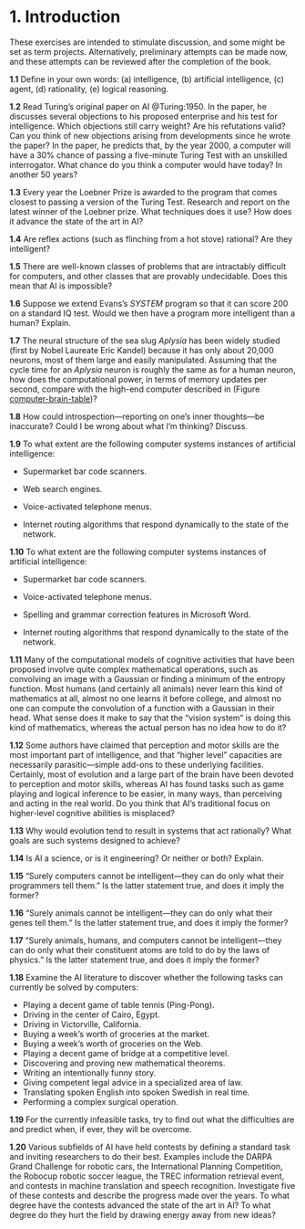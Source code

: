 
# 1. Introduction

These exercises are intended to stimulate discussion, and some might be
set as term projects. Alternatively, preliminary attempts can be made
now, and these attempts can be reviewed after the completion of the
book.

**1.1** Define in your own words: (a) intelligence, (b) artificial intelligence,
(c) agent, (d) rationality, (e) logical reasoning.

**1.2** Read Turing’s original paper on AI @Turing:1950. In the paper, he
discusses several objections to his proposed enterprise and his test for
intelligence. Which objections still carry weight? Are his refutations
valid? Can you think of new objections arising from developments since
he wrote the paper? In the paper, he predicts that, by the year 2000, a
computer will have a 30% chance of passing a five-minute Turing Test
with an unskilled interrogator. What chance do you think a computer
would have today? In another 50 years?

**1.3** Every year the Loebner Prize is awarded to the program that comes
closest to passing a version of the Turing Test. Research and report on
the latest winner of the Loebner prize. What techniques does it use? How
does it advance the state of the art in AI?

**1.4** Are reflex actions (such as flinching from a hot stove) rational? Are
they intelligent?

**1.5** There are well-known classes of problems that are intractably difficult
for computers, and other classes that are provably undecidable. Does
this mean that AI is impossible?

**1.6** Suppose we extend Evans’s *SYSTEM* program so that it can score 200 on a standard
IQ test. Would we then have a program more intelligent than a human?
Explain.

**1.7** The neural structure of the sea slug *Aplysia* has been
widely studied (first by Nobel Laureate Eric Kandel) because it has only
about 20,000 neurons, most of them large and easily manipulated.
Assuming that the cycle time for an *Aplysia* neuron is
roughly the same as for a human neuron, how does the computational
power, in terms of memory updates per second, compare with the high-end
computer described in (Figure [computer-brain-table](#/))?

**1.8** How could introspection—reporting on one’s inner thoughts—be inaccurate?
Could I be wrong about what I’m thinking? Discuss.

**1.9** To what extent are the following computer systems instances of
artificial intelligence:

-   Supermarket bar code scanners.

-   Web search engines.

-   Voice-activated telephone menus.

-   Internet routing algorithms that respond dynamically to the state of
    the network.

**1.10** To what extent are the following computer systems instances of
artificial intelligence:

- Supermarket bar code scanners.

- Voice-activated telephone menus.

- Spelling and grammar correction features in Microsoft Word.

- Internet routing algorithms that respond dynamically to the state of the network.

**1.11** Many of the computational models of cognitive activities that have been
proposed involve quite complex mathematical operations, such as
convolving an image with a Gaussian or finding a minimum of the entropy
function. Most humans (and certainly all animals) never learn this kind
of mathematics at all, almost no one learns it before college, and
almost no one can compute the convolution of a function with a Gaussian
in their head. What sense does it make to say that the “vision system”
is doing this kind of mathematics, whereas the actual person has no idea
how to do it?

**1.12** Some authors have claimed that perception and motor skills are the most
important part of intelligence, and that “higher level” capacities are
necessarily parasitic—simple add-ons to these underlying facilities.
Certainly, most of evolution and a large part of the brain have been
devoted to perception and motor skills, whereas AI has found tasks such
as game playing and logical inference to be easier, in many ways, than
perceiving and acting in the real world. Do you think that AI’s
traditional focus on higher-level cognitive abilities is misplaced?

**1.13** Why would evolution tend to result in systems that act rationally? What
goals are such systems designed to achieve?

**1.14** Is AI a science, or is it engineering? Or neither or both? Explain.

**1.15** “Surely computers cannot be intelligent—they can do only what their
programmers tell them.” Is the latter statement true, and does it imply
the former?

**1.16** “Surely animals cannot be intelligent—they can do only what their genes
tell them.” Is the latter statement true, and does it imply the former?

**1.17** “Surely animals, humans, and computers cannot be intelligent—they can do
only what their constituent atoms are told to do by the laws of
physics.” Is the latter statement true, and does it imply the former?

**1.18** Examine the AI literature to discover whether the following tasks can
currently be solved by computers:

- Playing a decent game of table tennis (Ping-Pong).
- Driving in the center of Cairo, Egypt.
- Driving in Victorville, California.
- Buying a week’s worth of groceries at the market.
- Buying a week’s worth of groceries on the Web.
- Playing a decent game of bridge at a competitive level.
- Discovering and proving new mathematical theorems.
- Writing an intentionally funny story.
- Giving competent legal advice in a specialized area of law.
- Translating spoken English into spoken Swedish in real time.
- Performing a complex surgical operation.

**1.19** For the currently infeasible tasks, try to find out what the
difficulties are and predict when, if ever, they will be overcome.

**1.20** Various subfields of AI have held contests by defining a standard task
and inviting researchers to do their best. Examples include the DARPA
Grand Challenge for robotic cars, the International Planning
Competition, the Robocup robotic soccer league, the TREC information
retrieval event, and contests in machine translation and speech
recognition. Investigate five of these contests and describe the
progress made over the years. To what degree have the contests advanced
the state of the art in AI? To what degree do they hurt the field by
drawing energy away from new ideas?

